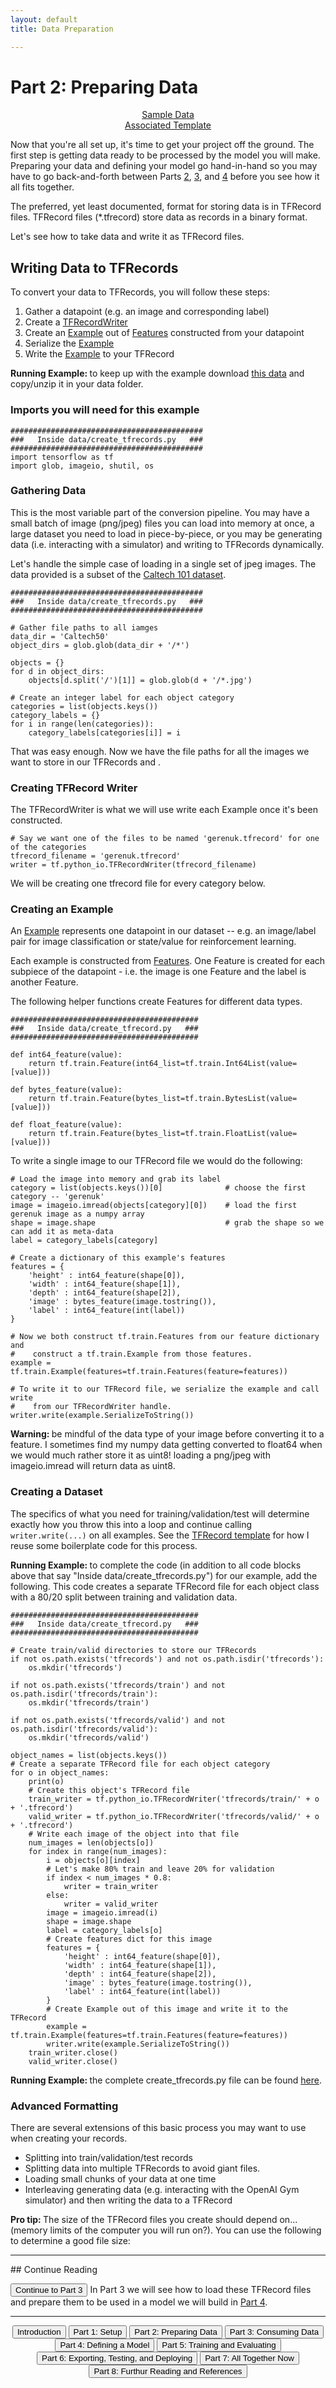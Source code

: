 ```yaml
---
layout: default
title: Data Preparation

---
```


# Part 2: Preparing Data

<div style="text-align: center">
    <a href="data/Caltech50.zip">Sample Data</a><br>
    <a href='https://github.com/crosleythomas/tensorplates/blob/master/templates/prepare_tfrecord.ipynb' target="_blank">Associated Template</a><br>
</div>

Now that you're all set up, it's time to get your project off the ground.  The first step is getting data ready to be processed by the model you will make.  Preparing your data and defining your model go hand-in-hand so you may have to go back-and-forth between Parts [2](dataprep), [3](dataload), and [4](model) before you see how it all fits together.

The preferred, yet least documented, format for storing data is in TFRecord files.  TFRecord files (\*.tfrecord) store data as records in a binary format.

Let's see how to take data and write it as TFRecord files.

## Writing Data to TFRecords

To convert your data to TFRecords, you will follow these steps:
1. Gather a datapoint (e.g. an image and corresponding label)
2. Create a [TFRecordWriter](https://www.tensorflow.org/api_docs/python/tf/python_io/TFRecordWriter)
3. Create an [Example](https://www.tensorflow.org/api_docs/python/tf/train/Example) out of [Features](https://www.tensorflow.org/api_docs/python/tf/train/Feature) constructed from your datapoint
4. Serialize the [Example](https://www.tensorflow.org/api_docs/python/tf/train/Example)
5. Write the [Example](https://www.tensorflow.org/api_docs/python/tf/train/Example) to your TFRecord

<span class="example"><b>Running Example: </b> to keep up with the example download <a href="data/Caltech50.zip"> this data</a> and copy/unzip it in your data folder.</span>

### Imports you will need for this example
```
###########################################
###   Inside data/create_tfrecords.py   ###
###########################################
import tensorflow as tf
import glob, imageio, shutil, os
```

### Gathering Data
This is the most variable part of the conversion pipeline.  You may have a small batch of image (png/jpeg) files you can load into memory at once, a large dataset you need to load in piece-by-piece, or you may be generating data (i.e. interacting with a simulator) and writing to TFRecords dynamically.

Let's handle the simple case of loading in a single set of jpeg images.  The data provided is a subset of the [Caltech 101 dataset](http://www.vision.caltech.edu/Image_Datasets/Caltech101/).

```
###########################################
###   Inside data/create_tfrecords.py   ###
###########################################

# Gather file paths to all iamges
data_dir = 'Caltech50'
object_dirs = glob.glob(data_dir + '/*')

objects = {}
for d in object_dirs:
    objects[d.split('/')[1]] = glob.glob(d + '/*.jpg')

# Create an integer label for each object category
categories = list(objects.keys())
category_labels = {}
for i in range(len(categories)):
    category_labels[categories[i]] = i
```

That was easy enough.  Now we have the file paths for all the images we want to store in our TFRecords and .

### Creating TFRecord Writer

The TFRecordWriter is what we will use write each Example once it's been constructed.

```
# Say we want one of the files to be named 'gerenuk.tfrecord' for one of the categories
tfrecord_filename = 'gerenuk.tfrecord'
writer = tf.python_io.TFRecordWriter(tfrecord_filename)
```

We will be creating one tfrecord file for every category below.

### Creating an Example

An [Example](https://www.tensorflow.org/api_docs/python/tf/train/Example) represents one datapoint in our dataset -- e.g. an image/label pair for image classification or state/value for reinforcement learning.

Each example is constructed from [Features](https://www.tensorflow.org/api_docs/python/tf/train/Feature).  One Feature is created for each subpiece of the datapoint - i.e. the image is one Feature and the label is another Feature.

The following helper functions create Features for different data types.

```
##########################################
###   Inside data/create_tfrecord.py   ###
##########################################

def int64_feature(value):
    return tf.train.Feature(int64_list=tf.train.Int64List(value=[value]))

def bytes_feature(value):
    return tf.train.Feature(bytes_list=tf.train.BytesList(value=[value]))

def float_feature(value):
    return tf.train.Feature(bytes_list=tf.train.FloatList(value=[value]))
```

To write a single image to our TFRecord file we would do the following:

```
# Load the image into memory and grab its label
category = list(objects.keys())[0]              # choose the first category -- 'gerenuk'
image = imageio.imread(objects[category][0])    # load the first gerenuk image as a numpy array
shape = image.shape                             # grab the shape so we can add it as meta-data
label = category_labels[category]

# Create a dictionary of this example's features
features = {
    'height' : int64_feature(shape[0]),
    'width' : int64_feature(shape[1]),
    'depth' : int64_feature(shape[2]),
    'image' : bytes_feature(image.tostring()),
    'label' : int64_feature(int(label))
}

# Now we both construct tf.train.Features from our feature dictionary and
#    construct a tf.train.Example from those features.
example = tf.train.Example(features=tf.train.Features(feature=features))

# To write it to our TFRecord file, we serialize the example and call write
#    from our TFRecordWriter handle.
writer.write(example.SerializeToString())
```

<span class='warning'><b>Warning: </b>be mindful of the data type of your image before converting it to a feature.  I sometimes find my numpy data getting converted to float64 when we would much rather store it as uint8!  loading a png/jpeg with imageio.imread will return data as uint8.</span>

### Creating a Dataset
The specifics of what you need for training/validation/test will determine exactly how you throw this into a loop and continue calling ```writer.write(...)``` on all examples.  See the <a href='https://github.com/crosleythomas/tensorplates/blob/master/templates/prepare_tfrecord.ipynb' target='_blank'>TFRecord template</a> for how I reuse some boilerplate code for this process.

<span class="example"><b>Running Example: </b>to complete the code (in addition to all code blocks above that say "Inside data/create_tfrecords.py") for our example, add the following.  This code creates a separate TFRecord file for each object class with a 80/20 split between training and validation data.</span>
```
##########################################
###   Inside data/create_tfrecord.py   ###
##########################################

# Create train/valid directories to store our TFRecords
if not os.path.exists('tfrecords') and not os.path.isdir('tfrecords'):
    os.mkdir('tfrecords')

if not os.path.exists('tfrecords/train') and not os.path.isdir('tfrecords/train'):
    os.mkdir('tfrecords/train')

if not os.path.exists('tfrecords/valid') and not os.path.isdir('tfrecords/valid'):
    os.mkdir('tfrecords/valid')

object_names = list(objects.keys())
# Create a separate TFRecord file for each object category
for o in object_names:
    print(o)
    # Create this object's TFRecord file
    train_writer = tf.python_io.TFRecordWriter('tfrecords/train/' + o + '.tfrecord')
    valid_writer = tf.python_io.TFRecordWriter('tfrecords/valid/' + o + '.tfrecord')
    # Write each image of the object into that file
    num_images = len(objects[o])
    for index in range(num_images):
        i = objects[o][index]
        # Let's make 80% train and leave 20% for validation
        if index < num_images * 0.8:
            writer = train_writer
        else:
            writer = valid_writer
        image = imageio.imread(i)
        shape = image.shape
        label = category_labels[o]
        # Create features dict for this image
        features = {
            'height' : int64_feature(shape[0]),
            'width' : int64_feature(shape[1]),
            'depth' : int64_feature(shape[2]),
            'image' : bytes_feature(image.tostring()),
            'label' : int64_feature(int(label))
        }
        # Create Example out of this image and write it to the TFRecord
        example = tf.train.Example(features=tf.train.Features(feature=features))
        writer.write(example.SerializeToString())
    train_writer.close()
    valid_writer.close()
```

<span class="example"><b>Running Example: </b>the complete create_tfrecords.py file can be found <a href="code/create_tfrecords.py">here</a>.</span>

### Advanced Formatting
There are several extensions of this basic process you may want to use when creating your records.

* Splitting into train/validation/test records
* Splitting data into multiple TFRecords to avoid giant files.
* Loading small chunks of your data at one time
* Interleaving generating data (e.g. interacting with the OpenAI Gym simulator) and then writing the data to a TFRecord

<span class='protip'><b>Pro tip: </b>The size of the TFRecord files you create should depend on... (memory limits of the computer you will run on?).  You can use the following to determine a good file size: </span>

<hr>
## Continue Reading

<button onclick="location.href='dataload'" class='continue-links'>Continue to Part 3</button>
In Part 3 we will see how to load these TFRecord files and prepare them to be used in a model we will build in [Part 4](model).

<hr>
<div style="text-align: center;">
    <button onclick="location.href='introduction'" class='continue-links'>Introduction</button>
    <button onclick="location.href='setup'" class='continue-links'>Part 1: Setup</button>
    <button onclick="location.href='dataprep'" class='continue-links'>Part 2: Preparing Data</button>
    <button onclick="location.href='dataload'" class='continue-links'>Part 3: Consuming Data</button>
    <button onclick="location.href='model'" class='continue-links'>Part 4: Defining a Model</button>
    <button onclick="location.href='traineval'" class='continue-links'>Part 5: Training and Evaluating</button>
    <button onclick="location.href='export'" class='continue-links'>Part 6: Exporting, Testing, and Deploying</button>
    <button onclick="location.href='summary'" class='continue-links'>Part 7: All Together Now</button>
    <button onclick="location.href='references'" class='continue-links'>Part 8: Furthur Reading and References</button>
</div>

